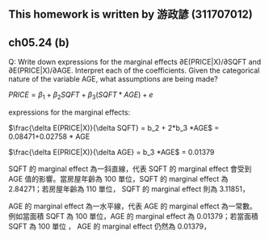 ## This homework is written by 游政諺 (311707012)
## ch05.24 (b)
Q: Write down expressions for the marginal effects ∂E(PRICE|X)/∂SQFT and
∂E(PRICE|X)/∂AGE. Interpret each of the coefficients. Given the categorical nature of the
variable AGE, what assumptions are being made?

$PRICE = \beta_1 + \beta_2 SQFT + \beta_3 (SQFT * AGE)+e$

expressions for the marginal effects:

$\frac{\delta E(PRICE|X)}{\delta SQFT} = b_2 + 2*b_3 *AGE$ = 0.08471+0.02758 * AGE

$\frac{\delta E(PRICE|X)}{\delta AGE} = b_3 *AGE$ = 0.01379

SQFT 的 marginal effect 為一斜直線，代表 SQFT 的 marginal effect 會受到 AGE 值的影響。當房屋年齡為 100 單位，SQFT 的 marginal effect 為 2.84271；若房屋年齡為 110 單位， SQFT 的 marginal effect 則為 3.11851，

AGE 的 marginal effect 為一水平線，代表 AGE 的 marginal effect 為一常數。例如當面積 SQFT 為 100 單位，AGE 的 marginal effect 為 0.01379；若當面積 SQFT 為 100 單位 ， AGE 的 marginal effect 仍然為 0.01379，

